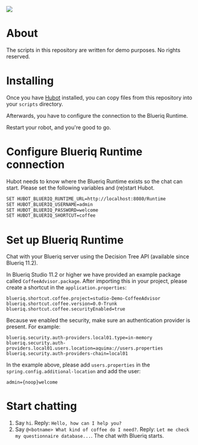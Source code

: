 [![][logo]][website] 

# About

The scripts in this repository are written for demo purposes. No rights reserved.

# Installing

Once you have [Hubot](https://hubot.github.com/) installed, you can copy 
files from this repository into your `scripts` directory. 

Afterwards, you have to configure the connection to the Blueriq Runtime.

Restart your robot, and you're good to go.

# Configure Blueriq Runtime connection

Hubot needs to know where the Blueriq Runtime exists so the chat can start. 
Please set the following variables and (re)start Hubot. 

```bash
SET HUBOT_BLUERIQ_RUNTIME_URL=http://localhost:8080/Runtime
SET HUBOT_BLUERIQ_USERNAME=admin
SET HUBOT_BLUERIQ_PASSWORD=welcome
SET HUBOT_BLUERIQ_SHORTCUT=coffee
```

# Set up Blueriq Runtime

Chat with your Blueriq server using the Decision Tree API (available since Blueriq 11.2).

In Blueriq Studio 11.2 or higher we have provided an example package called `CoffeeAdvisor.package`.
After importing this in your project, please create a shortcut in the `application.properties`:

```
blueriq.shortcut.coffee.project=studio-Demo-CoffeeAdvisor
blueriq.shortcut.coffee.version=0.0-Trunk
blueriq.shortcut.coffee.securityEnabled=true
```

Because we enabled the security, make sure an authentication provider is present. For example:

```
blueriq.security.auth-providers.local01.type=in-memory
blueriq.security.auth-providers.local01.users.location=aquima://users.properties
blueriq.security.auth-providers-chain=local01
```

In the example above, please add `users.properties` in the `spring.config.additional-location` and add the user:

```
admin={noop}welcome
```

# Start chatting

1. Say `hi`. Reply: `Hello, how can I help you?`
2. Say `@<botname> What kind of coffee do I need?`. Reply: `Let me check my questionnaire database...`. The chat with Blueriq starts.

[logo]: https://www.blueriq.com/wp-content/uploads/2018/07/BLUERIQ-rgb-logo-kleur-gradient-PNG-300x111.png
[website]: http://www.blueriq.com